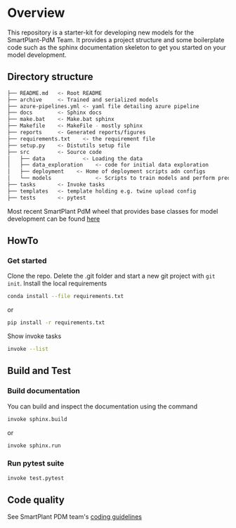 # Overview
This repository is a starter-kit for developing new models for the SmartPlant-PdM Team. 
It provides a project structure and some boilerplate code such as the sphinx documentation skeleton 
to get you started on your model development.

## Directory structure

```bash
├── README.md   <- Root README 
├── archive     <- Trained and serialized models
├── azure-pipelines.yml <- yaml file detailing azure pipeline
├── docs        <- Sphinx docs
├── make.bat    <- Make.bat sphinx
├── Makefile    <- MakeFile - mostly sphinx 
├── reports     <- Generated reports/figures
├── requirements.txt    <- the requirement file
├── setup.py    <- Distutils setup file
├── src         <- Source code
│   ├── data            <- Loading the data  
│   ├── data_exploration    <- code for initial data exploration 
│   ├── deployment    <- Home of deployment scripts adn configs
│   └── models              <- Scripts to train models and perform predictions 
├── tasks       <- Invoke tasks
├── templates   <- template holding e.g. twine upload config
├── tests       <- pytest
```

Most recent SmartPlant PdM wheel that provides base classes for model development can be found [here]((https://dongenergy-p.visualstudio.com/DefaultCollection/Bioenergy/_packaging?_a=package&feed=BioenergyFeed&package=smart-plant-predictive-maintenance&protocolType=PyPI&version=1.9.3))

## HowTo

### Get started
Clone the repo. Delete the .git folder and start a new git project with ```git init```.
Install the local requirements

```bash
conda install --file requirements.txt
```
or
```bash
pip install -r requirements.txt
```

Show invoke tasks

```bash
invoke --list
```

## Build and Test

### Build documentation

You can build and inspect the documentation using the command

```bash
invoke sphinx.build
```
or 

```bash
invoke sphinx.run
```

### Run pytest suite

```bash
invoke test.pytest
```
## Code quality

See SmartPlant PDM team's [coding guidelines](https://dev.azure.com/dongenergy-p/Bioenergy/_wiki/wikis/Bioenergy.wiki?wikiVersion=GBwikiMaster&pagePath=%2FSmartPlant%2FPredictive%20Maintenance%2FCoding%20guidelines&pageId=3585)

